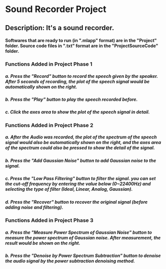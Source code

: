 # Sound Recorder Project

## Description: It's a sound recorder. 

#### Softwares that are ready to run (in ".mlapp" format) are in the "Project" folder. Source code files in ".txt" format are in the "ProjectSourceCode" folder.

### Functions Added in Project Phase 1
##### a. Press the "Record" button to record the speech given by the speaker. After 5 seconds of recording, the plot of the speech signal would be automatically shown on the right.

##### b. Press the "Play" button to play the speech recorded before.

##### c. Click the axes area to show the plot of the speech signal in detail.

### Functions Added in Project Phase 2
##### a. After the Audio was recorded, the plot of the spectrum of the speech signal would also be automatically shown on the right, and the axes area of the spectrum could also be pressed to show the detail of the signal.

##### b. Press the "Add Gaussian Noise" button to add Gaussian noise to the signal.

##### c. Press the "Low Pass Filtering" button to filter the signal. you can set the cut-off frequency by entering the value below (0~22400Hz) and selecting the type of filter (Ideal, Linear, Analog, Gaussian).

##### d. Press the "Recover" button to recover the original signal (before adding noise and filtering).

### Functions Added in Project Phase 3
##### a. Press the "Measure Power Spectrum of Gaussian Noise" button to measure the power spectrum of Gaussian noise. After measurement, the result would be shown on the right.

##### b. Press the "Denoise by Power Spectrum Subtraction" button to denoise the audio signal by the power subtraction denoising method.
